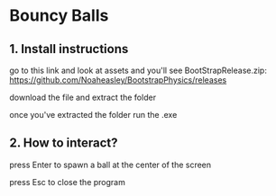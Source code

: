 # Bouncy Balls

## 1. Install instructions

go to this link and look at assets and you'll see BootStrapRelease.zip: https://github.com/Noaheasley/BootstrapPhysics/releases

download the file and extract the folder

once you've extracted the folder run the .exe

## 2. How to interact?

press Enter to spawn a ball at the center of the screen

press Esc to close the program
